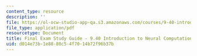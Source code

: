 ```yaml
---
content_type: resource
description: ''
file: https://ol-ocw-studio-app-qa.s3.amazonaws.com/courses/9-40-introduction-to-neural-computation-spring-2018/d014e73b1e8880c54f7014b72f96b37b_MIT9_40S18_Final_StudyGuide.pdf
file_type: application/pdf
resourcetype: Document
title: Final Exam Study Guide - 9.40 Introduction to Neural Computation
uid: d014e73b-1e88-80c5-4f70-14b72f96b37b
---
```

